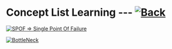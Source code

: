 # Concept List Learning --- [![Back](https://img.shields.io/badge/Back-900?style=for-the-badge&logo=github&logoColor=white)](https://github.com/MohammadRezaGholamizadeh/EducactionLibrary/blob/main/README.md)

[![SPOF => Single Point Of Failure](https://img.shields.io/badge/SPOF=>SinglePointofFailure-000?style=for-the-badge&logo=github&logoColor=white)](https://github.com/MohammadRezaGholamizadeh/EducactionLibrary/blob/main/Library/Concepts/SPOF/README.md)

[![BottleNeck](https://img.shields.io/badge/BottleNeck-820?style=for-the-badge&logo=github&logoColor=white)](https://github.com/MohammadRezaGholamizadeh/EducactionLibrary/blob/main/Library/Concepts/BottleNeck/README.md)
